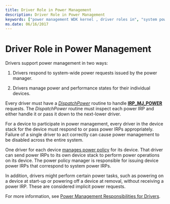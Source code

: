 ```yaml
---
title: Driver Role in Power Management
description: Driver Role in Power Management
keywords: ["power management WDK kernel , driver roles in", "system power states WDK kernel , driver roles", "device power states WDK kernel", "driver power support roles WDk kernel"]
ms.date: 06/16/2017
---
```


# Driver Role in Power Management





Drivers support power management in two ways:

1.  Drivers respond to system-wide power requests issued by the power manager.

2.  Drivers manage power and performance states for their individual devices.

Every driver must have a [*DispatchPower*](/windows-hardware/drivers/ddi/wdm/nc-wdm-driver_dispatch) routine to handle [**IRP\_MJ\_POWER**](./irp-mj-power.md) requests. The *DispatchPower* routine must inspect each power IRP and either handle it or pass it down to the next-lower driver.

For a device to participate in power management, every driver in the device stack for the device must respond to or pass power IRPs appropriately. Failure of a single driver to act correctly can cause power management to be disabled across the entire system.

One driver for each device [manages power policy](managing-device-power-policy.md) for its device. That driver can send power IRPs to its own device stack to perform power operations on its device. The power policy manager is responsible for issuing device power IRPs that correspond to system power IRPs.

In addition, drivers might perform certain power tasks, such as powering on a device at start-up or powering off a device at removal, without receiving a power IRP. These are considered implicit power requests.

For more information, see [Power Management Responsibilities for Drivers](power-management-responsibilities-for-drivers.md).

 

